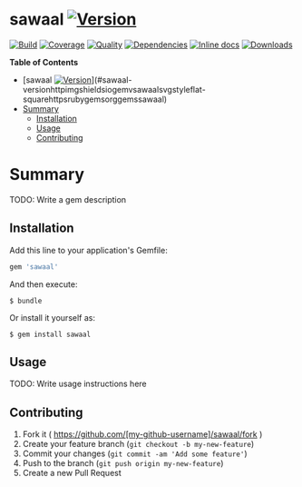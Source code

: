 # sawaal [![Version](http://img.shields.io/gem/v/sawaal.svg?style=flat-square)](https://rubygems.org/gems/sawaal)

[![Build](http://img.shields.io/travis-ci/anshulverma/sawaal.svg?style=flat-square)](https://travis-ci.org/anshulverma/sawaal)
[![Coverage](http://img.shields.io/codeclimate/coverage/github/anshulverma/sawaal.svg?style=flat-square)](https://codeclimate.com/github/anshulverma/sawaal)
[![Quality](http://img.shields.io/codeclimate/github/anshulverma/sawaal.svg?style=flat-square)](https://codeclimate.com/github/anshulverma/sawaal)
[![Dependencies](http://img.shields.io/gemnasium/anshulverma/sawaal.svg?style=flat-square)](https://gemnasium.com/anshulverma/sawaal)
[![Inline docs](http://inch-ci.org/github/anshulverma/sawaal.svg?style=flat-square)](http://inch-ci.org/github/anshulverma/sawaal)
[![Downloads](http://img.shields.io/gem/dt/sawaal.svg?style=flat-square)](https://rubygems.org/gems/sawaal)

<!-- markdown-toc start - Don't edit this section. Run M-x markdown-toc/generate-toc again -->
**Table of Contents**

- [sawaal [![Version](http://img.shields.io/gem/v/sawaal.svg?style=flat-square)](https://rubygems.org/gems/sawaal)](#sawaal-versionhttpimgshieldsiogemvsawaalsvgstyleflat-squarehttpsrubygemsorggemssawaal)
- [Summary](#summary)
    - [Installation](#installation)
    - [Usage](#usage)
    - [Contributing](#contributing)

<!-- markdown-toc end -->

# Summary

TODO: Write a gem description

## Installation

Add this line to your application's Gemfile:

```ruby
gem 'sawaal'
```

And then execute:

    $ bundle

Or install it yourself as:

    $ gem install sawaal

## Usage

TODO: Write usage instructions here

## Contributing

1. Fork it ( https://github.com/[my-github-username]/sawaal/fork )
2. Create your feature branch (`git checkout -b my-new-feature`)
3. Commit your changes (`git commit -am 'Add some feature'`)
4. Push to the branch (`git push origin my-new-feature`)
5. Create a new Pull Request
